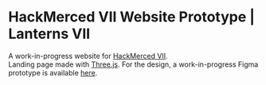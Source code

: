# HackMerced VII Website Prototype | Lanterns VII
A work-in-progress website for [HackMerced VII](https://github.com/HackMerced).  
Landing page made with [Three.js](https://threejs.org/).
For the design, a work-in-progress Figma prototype is available [here](https://www.figma.com/proto/NeAAZrUvEBWjTBkCcg6MkX/masochism-ver.-vii?node-id=1%3A2&scaling=min-zoom&page-id=0%3A1).